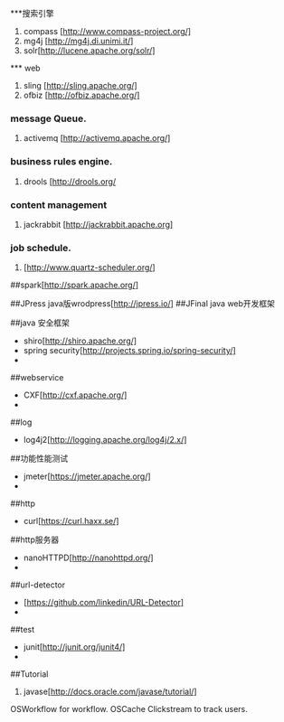 ***搜索引擎
1. compass [http://www.compass-project.org/]
2. mg4j [http://mg4j.di.unimi.it/]
3. solr[http://lucene.apache.org/solr/]


*** web 
1. sling [http://sling.apache.org/]
2. ofbiz [http://ofbiz.apache.org/]

### message Queue.
1. activemq [http://activemq.apache.org/]

### business rules engine. 
1. drools [http://drools.org/

### content management
1. jackrabbit [http://jackrabbit.apache.org]

### job schedule. 
1. [http://www.quartz-scheduler.org/]

##spark[http://spark.apache.org/] 

##JPress java版wrodpress[http://jpress.io/]
##JFinal java web开发框架

##java 安全框架
*  shiro[http://shiro.apache.org/]
*  spring security[http://projects.spring.io/spring-security/]
* 

##webservice
* CXF[http://cxf.apache.org/]
* 

##log
* log4j2[http://logging.apache.org/log4j/2.x/]

##功能性能测试
* jmeter[https://jmeter.apache.org/]
* 

##http
* curl[https://curl.haxx.se/]

##http服务器
* nanoHTTPD[http://nanohttpd.org/]
* 
##url-detector
* [https://github.com/linkedin/URL-Detector]
* 

##test
* junit[http://junit.org/junit4/]
* 

##Tutorial
1. javase[http://docs.oracle.com/javase/tutorial/]

OSWorkflow for workflow.
OSCache
Clickstream to track users.





